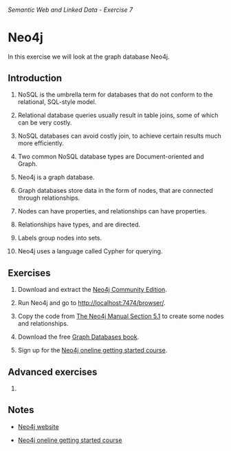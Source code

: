 ###### Semantic Web and Linked Data - Exercise 7
# Neo4j
In this exercise we will look at the graph database Neo4j.

## Introduction

1. NoSQL is the umbrella term for databases that do not conform to the relational, SQL-style model.

1. Relational database queries usually result in table joins, some of which can be very costly.

1. NoSQL databases can avoid costly join, to achieve certain results much more efficiently.

1. Two common NoSQL database types are Document-oriented and Graph.

1. Neo4j is a graph database.

1. Graph databases store data in the form of nodes, that are connected through relationships.

1. Nodes can have properties, and relationships can have properties.

1. Relationships have types, and are directed.

1. Labels group nodes into sets.

1. Neo4j uses a language called Cypher for querying.

## Exercises
    
1. Download and extract the [Neo4j Community Edition](http://neo4j.com/).

1. Run Neo4j and go to [http://localhost:7474/browser/](http://localhost:7474/browser/).

1. Copy the code from [The Neo4j Manual Section 5.1](http://neo4j.com/docs/stable/cypherdoc-movie-database.html) to create some nodes and relationships.

1. Download the free [Graph Databases book](http://neo4j.com/books/graph-databases/).

1. Sign up for the [Neo4j oneline getting started course](http://neo4j.com/graphacademy/online-course-getting-started/).
    
## Advanced exercises

1. 

## Notes

- [Neo4j website](http://neo4j.com/)

- [Neo4j oneline getting started course](http://neo4j.com/graphacademy/online-course-getting-started/)
